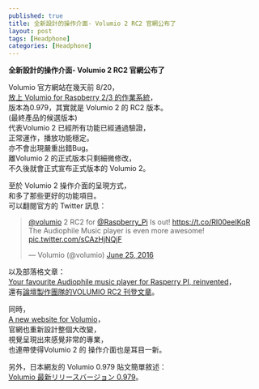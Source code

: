 ```yaml
---
published: true
title: 全新設計的操作介面- Volumio 2 RC2 官網公布了
layout: post
tags: [Headphone]
categories: [Headphone]
---
```

**全新設計的操作介面- Volumio 2 RC2 官網公布了**    
    
Volumio 官方網站在幾天前 8/20，   
[放上 Volumio for Raspberry 2/3 的作業系統][5]，   
版本為0.979，其實就是 Volumio 2 的 RC2 版本。   
(最終產品的候選版本)    
代表Volumio 2  已經所有功能已經通過驗證，   
正常運作，播放功能穩定。    
亦不會出現嚴重出錯Bug。   
離Volumio 2 的正式版本只剩細微修改，    
不久後就會正式宣布正式版本的 Volumio 2。    
    
至於 Volumio 2  操作介面的呈現方式，    
和多了那些更好的功能項目。    
可以翻閱官方的 Twitter 訊息：

<blockquote class="twitter-tweet" data-lang="en"><p lang="en" dir="ltr"><a href="https://twitter.com/volumio">@volumio</a> 2 RC2 for <a href="https://twitter.com/Raspberry_Pi">@Raspberry_Pi</a> Is out! <a href="https://t.co/Rl00eeIKqR">https://t.co/Rl00eeIKqR</a><br>The Audiophile Music player is even more awesome! <a href="https://t.co/sCAzHjNQjF">pic.twitter.com/sCAzHjNQjF</a></p>— Volumio (@volumio) <a href="https://twitter.com/volumio/status/746765542212669440">June 25, 2016</a></blockquote>
<script async src="//platform.twitter.com/widgets.js" charset="utf-8"></script>

以及部落格文章：    
[Your favourite Audiophile music player for Rasperry PI, reinvented][1]，    
還有[論壇製作團隊的VOLUMIO RC2 刊登文章][2]。   
    
同時，    
[A new website for Volumio][3]，    
官網也重新設計整個大改變，    
視覺呈現出來感覺非常的專業，    
也連帶使得Volumio 2 的 操作介面也是耳目一新。   
    
另外，日本網友的 Volumio 0.979 貼文簡單敘述：   
[Volumio 最新リリースバージョン 0.979][4]。   


[1]: https://volumio.org/your-favourite-audiophile-music-player-for-rasperry-pi-reinvented
[2]: https://volumio.org/forum/volumio-rc2-t4288.html
[3]: https://volumio.org/new-website-volumio
[4]: http://ameblo.jp/bay-3/entry-12192408859.html
[5]: https://volumio.org/get-started/
